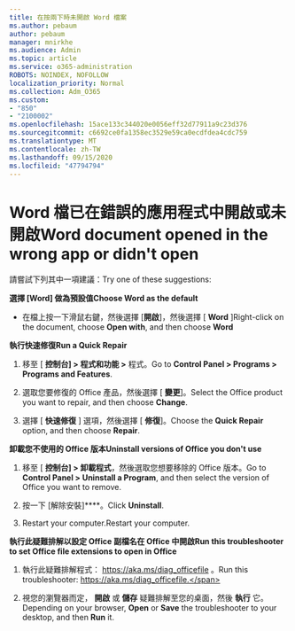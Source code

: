 ```yaml
---
title: 在按兩下時未開啟 Word 檔案
ms.author: pebaum
author: pebaum
manager: mnirkhe
ms.audience: Admin
ms.topic: article
ms.service: o365-administration
ROBOTS: NOINDEX, NOFOLLOW
localization_priority: Normal
ms.collection: Adm_O365
ms.custom:
- "850"
- "2100002"
ms.openlocfilehash: 15ace133c344020e0056eff32d77911a9c23d376
ms.sourcegitcommit: c6692ce0fa1358ec3529e59ca0ecdfdea4cdc759
ms.translationtype: MT
ms.contentlocale: zh-TW
ms.lasthandoff: 09/15/2020
ms.locfileid: "47794794"
---
```

# <a name="word-document-opened-in-the-wrong-app-or-didnt-open"></a><span data-ttu-id="04b89-102">Word 檔已在錯誤的應用程式中開啟或未開啟</span><span class="sxs-lookup"><span data-stu-id="04b89-102">Word document opened in the wrong app or didn't open</span></span>

<span data-ttu-id="04b89-103">請嘗試下列其中一項建議：</span><span class="sxs-lookup"><span data-stu-id="04b89-103">Try one of these suggestions:</span></span>

<span data-ttu-id="04b89-104">**選擇 [Word] 做為預設值**</span><span class="sxs-lookup"><span data-stu-id="04b89-104">**Choose Word as the default**</span></span>

- <span data-ttu-id="04b89-105">在檔上按一下滑鼠右鍵，然後選擇 [**開啟**]，然後選擇 [ **Word** ]</span><span class="sxs-lookup"><span data-stu-id="04b89-105">Right-click on the document, choose **Open with**, and then choose **Word**</span></span>

<span data-ttu-id="04b89-106">**執行快速修復**</span><span class="sxs-lookup"><span data-stu-id="04b89-106">**Run a Quick Repair**</span></span>

1. <span data-ttu-id="04b89-107">移至 [ **控制台] > 程式和功能 >** 程式。</span><span class="sxs-lookup"><span data-stu-id="04b89-107">Go to **Control Panel > Programs > Programs and Features**.</span></span>

2. <span data-ttu-id="04b89-108">選取您要修復的 Office 產品，然後選擇 [ **變更**]。</span><span class="sxs-lookup"><span data-stu-id="04b89-108">Select the Office product you want to repair, and then choose **Change**.</span></span>

3. <span data-ttu-id="04b89-109">選擇 [ **快速修復** ] 選項，然後選擇 [ **修復**]。</span><span class="sxs-lookup"><span data-stu-id="04b89-109">Choose the **Quick Repair** option, and then choose **Repair**.</span></span>

<span data-ttu-id="04b89-110">**卸載您不使用的 Office 版本**</span><span class="sxs-lookup"><span data-stu-id="04b89-110">**Uninstall versions of Office you don't use**</span></span>

1. <span data-ttu-id="04b89-111">移至 [ **控制台] > 卸載程式**，然後選取您想要移除的 Office 版本。</span><span class="sxs-lookup"><span data-stu-id="04b89-111">Go to **Control Panel > Uninstall a Program**, and then select the version of Office you want to remove.</span></span>

2. <span data-ttu-id="04b89-112">按一下 [解除安裝]\*\*\*\*。</span><span class="sxs-lookup"><span data-stu-id="04b89-112">Click **Uninstall**.</span></span>

3. <span data-ttu-id="04b89-113">Restart your computer.</span><span class="sxs-lookup"><span data-stu-id="04b89-113">Restart your computer.</span></span>

<span data-ttu-id="04b89-114">**執行此疑難排解以設定 Office 副檔名在 Office 中開啟**</span><span class="sxs-lookup"><span data-stu-id="04b89-114">**Run this troubleshooter to set Office file extensions to open in Office**</span></span>

1. <span data-ttu-id="04b89-115">執行此疑難排解程式： https://aka.ms/diag_officefile 。</span><span class="sxs-lookup"><span data-stu-id="04b89-115">Run this troubleshooter: https://aka.ms/diag_officefile.</span></span>

2. <span data-ttu-id="04b89-116">視您的瀏覽器而定， **開啟** 或 **儲存** 疑難排解至您的桌面，然後 **執行** 它。</span><span class="sxs-lookup"><span data-stu-id="04b89-116">Depending on your browser, **Open** or **Save** the troubleshooter to your desktop, and then **Run** it.</span></span>
